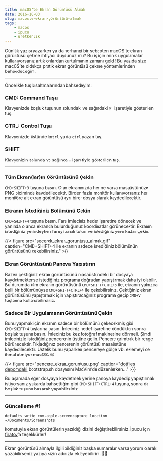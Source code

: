```yaml
---
title: macOS'te Ekran Görüntüsü Almak
date: 2016-10-03
slug: macoste-ekran-görüntüsü-almak
tags:
    - macos
    - ipucu
    - üretkenlik
---
```


Günlük yazısı yazarken ya da herhangi bir sebepten macOS’te ekran görüntüsü çekme ihtiyacı duydunuz mu? Bu iş için 
minik uygulamalar kullanıyorsanız artık onlardan kurtulmanın zamanı geldi! Bu yazıda size macOS’te oldukça pratik 
ekran görüntüsü çekme yöntemlerinden bahsedeceğim.

---

Öncelikle tuş kısaltmalarından bahsedeyim:

### CMD: Command Tuşu

Klavyenizde boşluk tuşunun solundaki ve sağındaki `⌘ ` işaretiyle gösterilen tuş.

### CTRL: Control Tuşu

Klavyenizde üstünde `kntrl` ya da `ctrl` yazan tuş.

### SHIFT

Klavyenizin solunda ve sağında `⇧` işaretiyle gösterilen tuş.

---

### Tüm Ekran(lar)ın Görüntüsünü Çekin

`CMD+SHIFT+3` tuşuna basın. O an ekranınızda her ne varsa masaüstünüze PNG biçiminde kaydedilecektir. Birden fazla 
monitör kullanıyorsanız her monitöre ait ekran görüntüsü ayrı birer dosya olarak kaydedilecektir.

### Ekranın İstediğiniz Bölümünü Çekin

`CMD+SHIFT+4` tuşuna basın. Fare imleciniz hedef işaretine dönecek ve yanında o anda ekranda bulunduğunuz koordinatlar 
görünecektir. Ekranın istediğiniz yerindeyken fareyi basılı tutun ve istediğiniz yere kadar çekin.

{{< figure src="secerek_ekran_goruntusu_almak.gif" caption="CMD+SHIFT+4 ile ekranın sadece istediğiniz bölümünün görüntüsünü çekebilirsiniz." >}}

### Ekran Görüntüsünü Panoya Yapıştırın

Bazen çektiğiniz ekran görüntüsünü masaüstündeki bir dosyaya kaydetmektense istediğiniz programa doğrudan yapıştırmak 
daha iyi olabilir. Bu durumda tüm ekranın görüntüsünü `CMD+SHIFT+CTRL+3` ile, ekranın yalnızca belli bir bölümünüyse 
`CMD+SHIFT+CTRL+4` ile çekebilirsiniz. Çektiğiniz ekran görüntüsünü yapıştırmak için yapıştıracağınız programa geçip 
`CMD+V` tuşlarına kullanabilirsiniz.

### Sadece Bir Uygulamanın Görüntüsünü Çekin

Bunu yapmak için ekranın sadece bir bölümünü çekecekmiş gibi `CMD+SHIFT+4` tuşlarına basın. İmleciniz hedef işaretine 
döndükten sonra boşluk tuşuna basın. İmleciniz bu kez fotoğraf makinesine dönmeli. Şimdi imlecinizle istediğiniz 
pencerenin üstüne gelin. Pencere grimtrak bir renge bürünecektir. Tıkladığınız pencerenin görüntüsü masaüstüne 
kaydedilecektir. Üstelik bunu yaparken pencereye gölge vb. eklemeyi de ihmal etmiyor macOS. 😉

{{< figure src="pencere_ekran_goruntusu.png" caption="[dotfiles depomdaki](https://github.com/tunix/dotfiles) bootstrap.sh dosyasını MacVim’de düzenlerken…" >}}

Bu aşamada eğer dosyaya kaydetmek yerine panoya kaydedip yapıştırmak istiyorsanız yukarda bahsettiğim gibi 
`CMD+SHIFT+CTRL+4` tuşuna, sonra da boşluk tuşuna basarak yapabilirsiniz.

---

### Güncelleme #1

```
defaults write com.apple.screencapture location ~/Documents/Screenshots
```

komutuyla ekran görüntülerin yazıldığı dizini değiştirebilirsiniz. İpucu için [firatov](https://twitter.com/firatov)’a 
teşekkürler!

---

Ekran görüntüsü almayla ilgili bildiğiniz başka numaralar varsa yorum olarak yazabilirseniz yazıya sizin adınızla 
ekleyebilirim. 👍🏻
